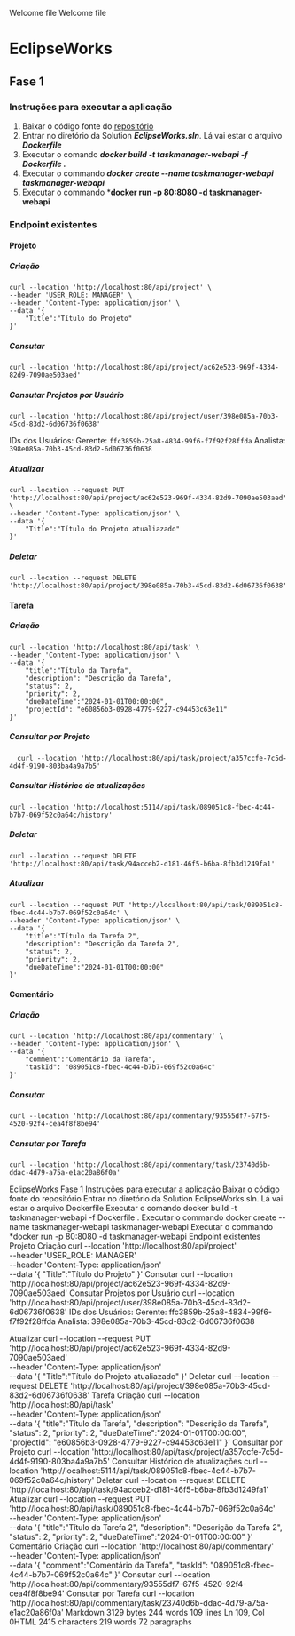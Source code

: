 Welcome file
Welcome file


# EclipseWorks

## Fase 1

### Instruções para executar a aplicação

 1. Baixar o código fonte do [repositório](https://github.com/BFPLima/EclipseWorks)
 2. Entrar no diretório da Solution ***EclipseWorks.sln***. Lá vai estar o arquivo ***Dockerfile***
 3. Executar o comando ***docker build -t taskmanager-webapi -f Dockerfile .***
 4. Executar o commando ***docker create --name taskmanager-webapi  taskmanager-webapi***
 5. Executar o commando ***docker run -p 80:8080 -d taskmanager-webapi**
 
### Endpoint existentes

#### Projeto

#####  Criação

    curl --location 'http://localhost:80/api/project' \
    --header 'USER_ROLE: MANAGER' \
    --header 'Content-Type: application/json' \
    --data '{
        "Title":"Título do Projeto"
    }'

#####  Consutar

    curl --location 'http://localhost:80/api/project/ac62e523-969f-4334-82d9-7090ae503aed'


#####  Consutar Projetos por Usuário

    curl --location 'http://localhost:80/api/project/user/398e085a-70b3-45cd-83d2-6d06736f0638'

IDs dos Usuários:
Gerente: `ffc3859b-25a8-4834-99f6-f7f92f28ffda`
Analista:  `398e085a-70b3-45cd-83d2-6d06736f0638`

#####  Atualizar

    curl --location --request PUT 'http://localhost:80/api/project/ac62e523-969f-4334-82d9-7090ae503aed' \
    --header 'Content-Type: application/json' \
    --data '{
        "Title":"Título do Projeto atualiazado"
    }'

#####  Deletar
    curl --location --request DELETE 'http://localhost:80/api/project/398e085a-70b3-45cd-83d2-6d06736f0638'

####  Tarefa

#####  Criação

    curl --location 'http://localhost:80/api/task' \
    --header 'Content-Type: application/json' \
    --data '{
        "title":"Título da Tarefa",
        "description": "Descrição da Tarefa",
        "status": 2,
        "priority": 2,
        "dueDateTime":"2024-01-01T00:00:00",
        "projectId": "e60856b3-0928-4779-9227-c94453c63e11"
    }'

#####  Consultar por Projeto

      curl --location 'http://localhost:80/api/task/project/a357ccfe-7c5d-4d4f-9190-803ba4a9a7b5'

#####  Consultar Histórico de atualizações 

    curl --location 'http://localhost:5114/api/task/089051c8-fbec-4c44-b7b7-069f52c0a64c/history'

#####  Deletar

    curl --location --request DELETE 'http://localhost:80/api/task/94acceb2-d181-46f5-b6ba-8fb3d1249fa1'

#####  Atualizar

    curl --location --request PUT 'http://localhost:80/api/task/089051c8-fbec-4c44-b7b7-069f52c0a64c' \
    --header 'Content-Type: application/json' \
    --data '{
        "title":"Título da Tarefa 2",
        "description": "Descrição da Tarefa 2",
        "status": 2,
        "priority": 2,
        "dueDateTime":"2024-01-01T00:00:00"
    }'

####  Comentário

#####  Criação

    curl --location 'http://localhost:80/api/commentary' \
    --header 'Content-Type: application/json' \
    --data '{
        "comment":"Comentário da Tarefa",
        "taskId": "089051c8-fbec-4c44-b7b7-069f52c0a64c"
    }'

#####  Consutar

    curl --location 'http://localhost:80/api/commentary/93555df7-67f5-4520-92f4-cea4f8f8be94'

#####  Consutar por Tarefa

    curl --location 'http://localhost:80/api/commentary/task/23740d6b-ddac-4d79-a75a-e1ac20a86f0a'



EclipseWorks
Fase 1
Instruções para executar a aplicação
Baixar o código fonte do repositório
Entrar no diretório da Solution EclipseWorks.sln. Lá vai estar o arquivo Dockerfile
Executar o comando docker build -t taskmanager-webapi -f Dockerfile .
Executar o commando docker create --name taskmanager-webapi taskmanager-webapi
Executar o commando *docker run -p 80:8080 -d taskmanager-webapi
Endpoint existentes
Projeto
Criação
curl --location 'http://localhost:80/api/project' \
--header 'USER_ROLE: MANAGER' \
--header 'Content-Type: application/json' \
--data '{
    "Title":"Título do Projeto"
}'
Consutar
curl --location 'http://localhost:80/api/project/ac62e523-969f-4334-82d9-7090ae503aed'
Consutar Projetos por Usuário
curl --location 'http://localhost:80/api/project/user/398e085a-70b3-45cd-83d2-6d06736f0638'
IDs dos Usuários:
Gerente: ffc3859b-25a8-4834-99f6-f7f92f28ffda
Analista: 398e085a-70b3-45cd-83d2-6d06736f0638

Atualizar
curl --location --request PUT 'http://localhost:80/api/project/ac62e523-969f-4334-82d9-7090ae503aed' \
--header 'Content-Type: application/json' \
--data '{
    "Title":"Título do Projeto atualiazado"
}'
Deletar
curl --location --request DELETE 'http://localhost:80/api/project/398e085a-70b3-45cd-83d2-6d06736f0638'
Tarefa
Criação
curl --location 'http://localhost:80/api/task' \
--header 'Content-Type: application/json' \
--data '{
    "title":"Título da Tarefa",
    "description": "Descrição da Tarefa",
    "status": 2,
    "priority": 2,
    "dueDateTime":"2024-01-01T00:00:00",
    "projectId": "e60856b3-0928-4779-9227-c94453c63e11"
}'
Consultar por Projeto
  curl --location 'http://localhost:80/api/task/project/a357ccfe-7c5d-4d4f-9190-803ba4a9a7b5'
Consultar Histórico de atualizações
curl --location 'http://localhost:5114/api/task/089051c8-fbec-4c44-b7b7-069f52c0a64c/history'
Deletar
curl --location --request DELETE 'http://localhost:80/api/task/94acceb2-d181-46f5-b6ba-8fb3d1249fa1'
Atualizar
curl --location --request PUT 'http://localhost:80/api/task/089051c8-fbec-4c44-b7b7-069f52c0a64c' \
--header 'Content-Type: application/json' \
--data '{
    "title":"Título da Tarefa 2",
    "description": "Descrição da Tarefa 2",
    "status": 2,
    "priority": 2,
    "dueDateTime":"2024-01-01T00:00:00"
}'
Comentário
Criação
curl --location 'http://localhost:80/api/commentary' \
--header 'Content-Type: application/json' \
--data '{
    "comment":"Comentário da Tarefa",
    "taskId": "089051c8-fbec-4c44-b7b7-069f52c0a64c"
}'
Consutar
curl --location 'http://localhost:80/api/commentary/93555df7-67f5-4520-92f4-cea4f8f8be94'
Consutar por Tarefa
curl --location 'http://localhost:80/api/commentary/task/23740d6b-ddac-4d79-a75a-e1ac20a86f0a'
Markdown 3129 bytes 244 words 109 lines Ln 109, Col 0HTML 2415 characters 219 words 72 paragraphs
